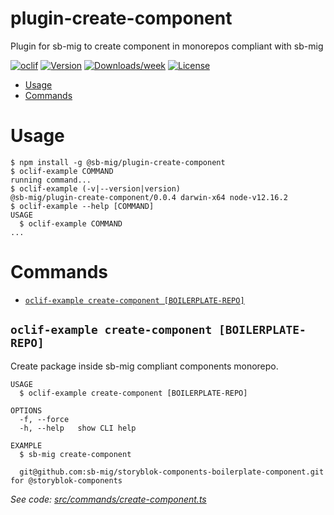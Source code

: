 plugin-create-component
=======================

Plugin for sb-mig to create component in monorepos compliant with sb-mig

[![oclif](https://img.shields.io/badge/cli-oclif-brightgreen.svg)](https://oclif.io)
[![Version](https://img.shields.io/npm/v/plugin-create-component.svg)](https://npmjs.org/package/plugin-create-component)
[![Downloads/week](https://img.shields.io/npm/dw/plugin-create-component.svg)](https://npmjs.org/package/plugin-create-component)
[![License](https://img.shields.io/npm/l/plugin-create-component.svg)](https://github.com/sb-mig/plugin-create-component/blob/master/package.json)

<!-- toc -->
* [Usage](#usage)
* [Commands](#commands)
<!-- tocstop -->
# Usage
<!-- usage -->
```sh-session
$ npm install -g @sb-mig/plugin-create-component
$ oclif-example COMMAND
running command...
$ oclif-example (-v|--version|version)
@sb-mig/plugin-create-component/0.0.4 darwin-x64 node-v12.16.2
$ oclif-example --help [COMMAND]
USAGE
  $ oclif-example COMMAND
...
```
<!-- usagestop -->
# Commands
<!-- commands -->
* [`oclif-example create-component [BOILERPLATE-REPO]`](#oclif-example-create-component-boilerplate-repo)

## `oclif-example create-component [BOILERPLATE-REPO]`

Create package inside sb-mig compliant components monorepo.

```
USAGE
  $ oclif-example create-component [BOILERPLATE-REPO]

OPTIONS
  -f, --force
  -h, --help   show CLI help

EXAMPLE
  $ sb-mig create-component

  git@github.com:sb-mig/storyblok-components-boilerplate-component.git for @storyblok-components
```

_See code: [src/commands/create-component.ts](https://github.com/sb-mig/plugin-create-component/blob/v0.0.4/src/commands/create-component.ts)_
<!-- commandsstop -->
